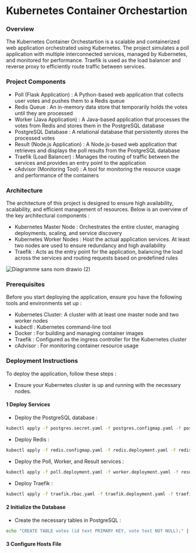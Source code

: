 # Kubernetes Container Orchestartion #

### Overview ###

The Kubernetes Container Orchestartion is a scalable and containerized web application orchestrated using Kubernetes. The project simulates a poll application with multiple interconnected services, managed by Kubernetes, and monitored for performance. Traefik is used as the load balancer and reverse proxy to efficiently route traffic between services.

### Project Components ###

- Poll (Flask Application) : A Python-based web application that collects user votes and pushes them to a Redis queue
- Redis Queue : An in-memory data store that temporarily holds the votes until they are processed
- Worker (Java Application) : A Java-based application that processes the votes from Redis and stores them in the PostgreSQL database
- PostgreSQL Database : A relational database that persistently stores the processed votes
- Result (Node.js Application) : A Node.js-based web application that retrieves and displays the poll results from the PostgreSQL database
- Traefik (Load Balancer) : Manages the routing of traffic between the services and provides an entry point to the application
- cAdvisor (Monitoring Tool) : A tool for monitoring the resource usage and performance of the containers


### Architecture ###

The architecture of this project is designed to ensure high availability, scalability, and efficient management of resources. Below is an overview of the key architectural components :
- Kubernetes Master Node : Orchestrates the entire cluster, managing deployments, scaling, and service discovery
- Kubernetes Worker Nodes : Host the actual application services. At least two nodes are used to ensure redundancy and high availability
- Traefik : Acts as the entry point for the application, balancing the load across the services and routing requests based on predefined rules

![Diagramme sans nom drawio (2)](https://github.com/user-attachments/assets/53511900-769f-41a2-af67-3bb973ba71ec)


### Prerequisites ###

Before you start deploying the application, ensure you have the following tools and environments set up : 
- Kubernetes Cluster: A cluster with at least one master node and two worker nodes
- kubectl : Kubernetes command-line tool
- Docker : For building and managing container images
- Traefik : Configured as the ingress controller for the Kubernetes cluster
- cAdvisor : For monitoring container resource usage


### Deployment Instructions ###

To deploy the application, follow these steps :
- Ensure your Kubernetes cluster is up and running with the necessary nodes.

#### 1 Deploy Services ####

- Deploy the PostgreSQL database :
```bash
kubectl apply -f postgres.secret.yaml -f postgres.configmap.yaml -f postgres.volume.yaml -f postgres.deployment.yaml -f postgres.service.yaml
```

- Deploy Redis :
```bash
kubectl apply -f redis.configmap.yaml -f redis.deployment.yaml -f redis.service.yaml
```

- Deploy the Poll, Worker, and Result services :
```bash
kubectl apply -f poll.deployment.yaml -f worker.deployment.yaml -f result.deployment.yaml -f poll.service.yaml -f result.service.yaml -f poll.ingress.yaml -f result.ingress.yaml
```

- Deploy Traefik :
```bash
kubectl apply -f traefik.rbac.yaml -f traefik.deployment.yaml -f traefik.service.yaml
```
#### 2 Initialize the Database ####

- Create the necessary tables in PostgreSQL :
```bash
echo "CREATE TABLE votes (id text PRIMARY KEY, vote text NOT NULL);" | kubectl exec -i -c postgres-container psql -U POSTGRES_USER
```

#### 3 Configure Hosts File ####










